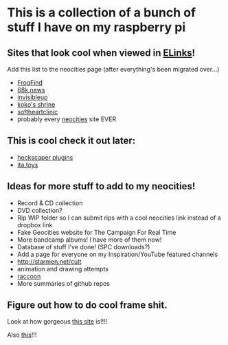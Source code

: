 # This is a collection of a bunch of stuff I have on my raspberry pi

## Sites that look cool when viewed in [ELinks](http://elinks.or.cz/)!

Add this list to the neocities page (after everything's been migrated over...)

- [FrogFind](http://www.frogfind.com)
- [68k news](http://68k.news/)
- [invisibleup](http://invisibleup.com/articles/)
- [koko's shrine](http://alt.kokoscript.com/)
- [softheartclinic](https://softheartclinic.neocities.org/home.html)
- probably every [neocities](https://neocities.org/) site EVER

## This is cool check it out later:

- [heckscaper plugins](https://heckscaper.com/plugins/)
- [ita.toys](https://ita.toys/)

## Ideas for more stuff to add to my neocities!

- Record & CD collection
- DVD collection?
- Rip WIP folder so I can submit rips with a cool neocities link instead of a dropbox link
- Fake Geocities website for The Campaign For Real Time
- More bandcamp albums! I have more of them now!
- Database of stuff I've done! (SPC downloads?)
- Add a page for everyone on my Inspiration/YouTube featured channels
- http://starmen.net/cult
- animation and drawing attempts
- [raccoon](http://davemalloy.com/raccoon.html)
- More summaries of github repos

## Figure out how to do cool frame shit.

Look at how gorgeous [this site](https://neoratz.neocities.org/about.html) is!!!!

Also [this](https://cabbagesorter.neocities.org/)!!!
